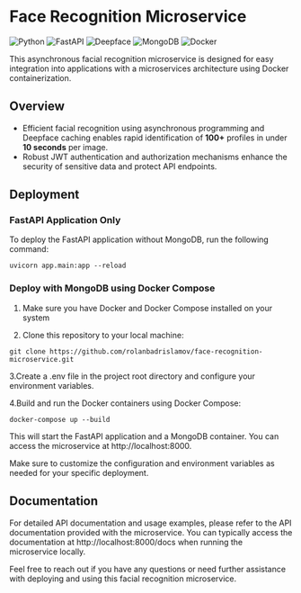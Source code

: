 # Face Recognition Microservice

![Python](https://img.shields.io/badge/Python-3.10%2B-blue)
![FastAPI](https://img.shields.io/badge/FastAPI-0.101%2B-green)
![Deepface](https://img.shields.io/badge/Deepface-0.0.79%2B-yellow)
![MongoDB](https://img.shields.io/badge/MongoDB-6.0%2B-brightgreen)
![Docker](https://img.shields.io/badge/Docker-24.0%2B-blue)

This asynchronous facial recognition microservice is designed for easy integration into applications with a microservices architecture using Docker containerization.

## Overview

- Efficient facial recognition using asynchronous programming and Deepface caching enables rapid identification of **100+** profiles in under **10 seconds** per image.
- Robust JWT authentication and authorization mechanisms enhance the security of sensitive data and protect API endpoints.

## Deployment

### FastAPI Application Only

To deploy the FastAPI application without MongoDB, run the following command:

```shell
uvicorn app.main:app --reload
```
### Deploy with MongoDB using Docker Compose
1. Make sure you have Docker and Docker Compose installed on your system

2. Clone this repository to your local machine:
```shell
git clone https://github.com/rolanbadrislamov/face-recognition-microservice.git
```
3.Create a .env file in the project root directory and configure your environment variables.

4.Build and run the Docker containers using Docker Compose:
```shell
docker-compose up --build
```

This will start the FastAPI application and a MongoDB container. You can access the microservice at http://localhost:8000.

Make sure to customize the configuration and environment variables as needed for your specific deployment.

## Documentation
For detailed API documentation and usage examples, please refer to the API documentation provided with the microservice. You can typically access the documentation at http://localhost:8000/docs when running the microservice locally.

Feel free to reach out if you have any questions or need further assistance with deploying and using this facial recognition microservice.
